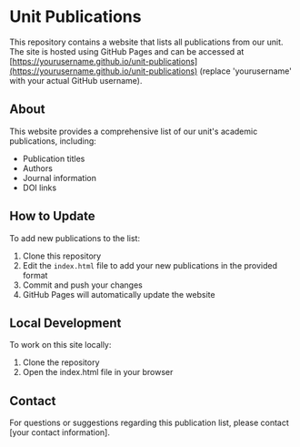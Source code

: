 # Unit Publications

This repository contains a website that lists all publications from our unit. The site is hosted using GitHub Pages and can be accessed at [https://yourusername.github.io/unit-publications](https://yourusername.github.io/unit-publications) (replace 'yourusername' with your actual GitHub username).

## About

This website provides a comprehensive list of our unit's academic publications, including:

- Publication titles
- Authors
- Journal information
- DOI links

## How to Update

To add new publications to the list:

1. Clone this repository
2. Edit the `index.html` file to add your new publications in the provided format
3. Commit and push your changes
4. GitHub Pages will automatically update the website

## Local Development

To work on this site locally:

1. Clone the repository
2. Open the index.html file in your browser

## Contact

For questions or suggestions regarding this publication list, please contact [your contact information].
